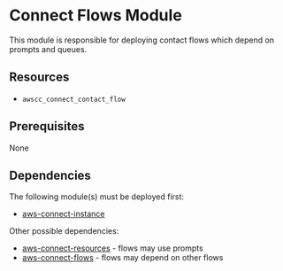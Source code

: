 # Connect Flows Module

This module is responsible for deploying contact flows which depend on prompts and queues.

## Resources

- `awscc_connect_contact_flow`

## Prerequisites

None

## Dependencies

The following module(s) must be deployed first:

* [aws-connect-instance](https://github.com/alladove/aws-connect-instance)

Other possible dependencies:

* [aws-connect-resources](https://github.com/alladove/aws-connect-resources) - flows may use prompts
* [aws-connect-flows](https://github.com/alladove/aws-connect-flows) - flows may depend on other flows